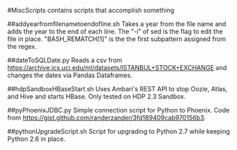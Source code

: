 #MiscScripts contains scripts that accomplish something

##addyearfromfilenametoendofline.sh
Takes a year from the file name and adds the year to the end of each line.  The "-i" of sed is the flag to edit the file in place. "BASH_REMATCH[1]" is the the first subpattern assigned from the regex.

##dateToSQLDate.py
Reads a csv from https://archive.ics.uci.edu/ml/datasets/ISTANBUL+STOCK+EXCHANGE and changes the dates via Pandas Dataframes.

##hdpSandboxHBaseStart.sh
Uses Ambari's REST API to stop Oozie, Atlas, and Hive and starts HBase.  Only tested on HDP 2.3 Sandbox.

##pyPhoenixJDBC.py
Simple connection script for Python to Phoenix. Code from https://gist.github.com/randerzander/3fd189409cab970156b3.

##pythonUpgradeScript.sh
Script for upgrading to Python 2.7 while keeping Python 2.6 in place.
